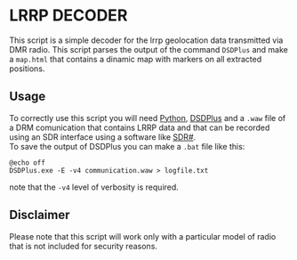 # LRRP DECODER
This script is a simple decoder for the lrrp geolocation data transmitted via DMR radio. This script parses the output of the command `DSDPlus` and make a `map.html` that contains a dinamic map with markers on all extracted positions.  

## Usage

To correctly use this script you will need [Python](https://www.python.org/), [DSDPlus](https://www.dsdplus.com/download-2/) and a `.waw` file of a DRM comunication that contains LRRP data and that can be recorded using an SDR interface using a software like [SDR#](https://airspy.com/download/).  
To save the output of DSDPlus you can make a `.bat` file like this:
    
    @echo off
    DSDPlus.exe -E -v4 communication.waw > logfile.txt
note that the `-v4` level of verbosity is required.  

## Disclaimer

Please note that this script will work only with a particular model of radio that is not included for security reasons.